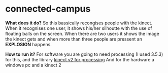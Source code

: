 # connected-campus

<b>What does it do?</b>
So this bassically recongises people with the kinect. When it recognises one user, it shows his/her silhoutte with the use of floating balls on the screen. When there are two users it shows the image the kinect gets and when more than three people are pressent an <b>EXPLOSION</b> happens.

<b>How to run it?</b>
For software you are going to need processing (I used 3.5.3) for this, and the library [kinect v2 for processing](http://codigogenerativo.com/kinectpv2/)
And for the hardware a windows pc and a kinect 2
